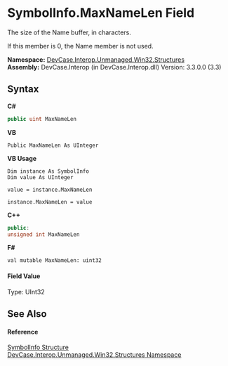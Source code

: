 # SymbolInfo.MaxNameLen Field
 

The size of the Name buffer, in characters. 

 If this member is 0, the Name member is not used.

**Namespace:**&nbsp;<a href="N_DevCase_Interop_Unmanaged_Win32_Structures">DevCase.Interop.Unmanaged.Win32.Structures</a><br />**Assembly:**&nbsp;DevCase.Interop (in DevCase.Interop.dll) Version: 3.3.0.0 (3.3)

## Syntax

**C#**<br />
``` C#
public uint MaxNameLen
```

**VB**<br />
``` VB
Public MaxNameLen As UInteger
```

**VB Usage**<br />
``` VB Usage
Dim instance As SymbolInfo
Dim value As UInteger

value = instance.MaxNameLen

instance.MaxNameLen = value
```

**C++**<br />
``` C++
public:
unsigned int MaxNameLen
```

**F#**<br />
``` F#
val mutable MaxNameLen: uint32
```


#### Field Value
Type: UInt32

## See Also


#### Reference
<a href="T_DevCase_Interop_Unmanaged_Win32_Structures_SymbolInfo">SymbolInfo Structure</a><br /><a href="N_DevCase_Interop_Unmanaged_Win32_Structures">DevCase.Interop.Unmanaged.Win32.Structures Namespace</a><br />